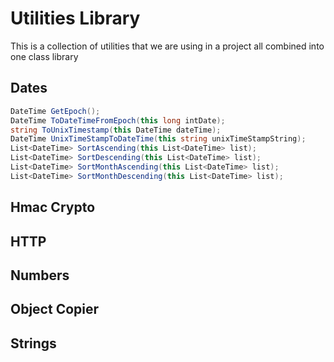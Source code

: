 # Utilities Library
This is a collection of utilities that we are using in a project all combined into one class library
## Dates
```csharp
DateTime GetEpoch();
DateTime ToDateTimeFromEpoch(this long intDate);
string ToUnixTimestamp(this DateTime dateTime);
DateTime UnixTimeStampToDateTime(this string unixTimeStampString);
List<DateTime> SortAscending(this List<DateTime> list);
List<DateTime> SortDescending(this List<DateTime> list);
List<DateTime> SortMonthAscending(this List<DateTime> list);
List<DateTime> SortMonthDescending(this List<DateTime> list);
```
## Hmac Crypto

## HTTP

## Numbers

## Object Copier

## Strings
